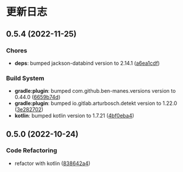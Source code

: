 # 更新日志

## 0.5.4 (2022-11-25)

### Chores

- **deps**: bumped jackson-databind version to 2.14.1 ([a6ea1cdf](https://github.com/ymind/jacksync/commit/a6ea1cdf49d95723d6ec8a6618e21171edc57b5d))


### Build System

- **gradle:plugin**: bumped com.github.ben-manes.versions version to 0.44.0 ([6659b74d](https://github.com/ymind/jacksync/commit/6659b74d1fd7fab5e6c8e9cf2e1d13272d68fef6))
- **gradle:plugin**: bumped io.gitlab.arturbosch.detekt version to 1.22.0 ([3e282702](https://github.com/ymind/jacksync/commit/3e2827028f5ba02d6f7cf167b8e1f3c3d5eeae85))
- **kotlin**: bumped kotlin version to 1.7.21 ([4bf0eba4](https://github.com/ymind/jacksync/commit/4bf0eba4b0cc6b711568753d9186b3ba89b9143e))


## 0.5.0 (2022-10-24)

### Code Refactoring

- refactor with kotlin ([838642a4](https://github.com/ymind/jacksync/commit/838642a4bbf3a4b8d38e1520659a78d757d3688b))

